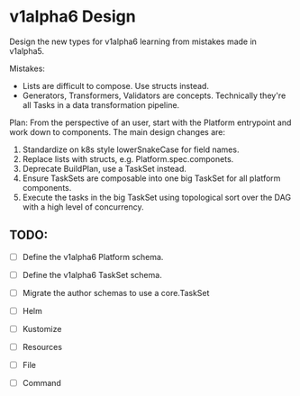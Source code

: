 # v1alpha6 Design

Design the new types for v1alpha6 learning from mistakes made in v1alpha5.

Mistakes:
- Lists are difficult to compose.  Use structs instead.
- Generators, Transformers, Validators are concepts.  Technically they're all Tasks in a data transformation pipeline.

Plan:  From the perspective of an user, start with the Platform entrypoint and work down to components.  The main design changes are:
1. Standardize on k8s style lowerSnakeCase for field names.
2. Replace lists with structs, e.g. Platform.spec.componets.
3. Deprecate BuildPlan, use a TaskSet instead.
4. Ensure TaskSets are composable into one big TaskSet for all platform components.
5. Execute the tasks in the big TaskSet using topological sort over the DAG with a high level of concurrency.

## TODO:

- [ ] Define the v1alpha6 Platform schema.
- [ ] Define the v1alpha6 TaskSet schema.
- [ ] Migrate the author schemas to use a core.TaskSet
- [ ] Helm
- [ ] Kustomize
- [ ] Resources
- [ ] File
- [ ] Command

